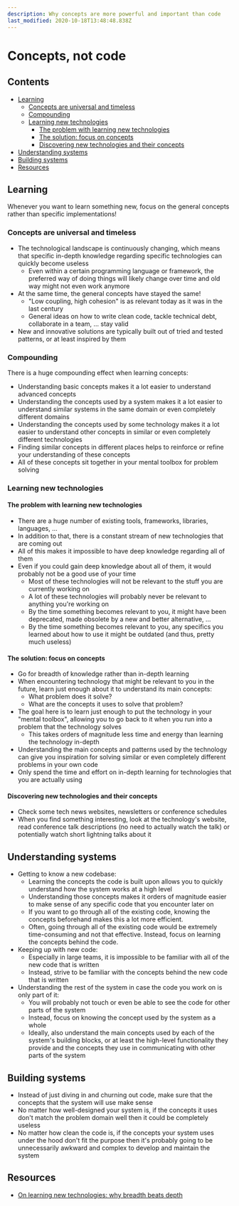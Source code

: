 ```yaml
---
description: Why concepts are more powerful and important than code
last_modified: 2020-10-18T13:48:48.838Z
---
```


# Concepts, not code

## Contents

-   [Learning](#learning)
    -   [Concepts are universal and timeless](#concepts-are-universal-and-timeless)
    -   [Compounding](#compounding)
    -   [Learning new technologies](#learning-new-technologies)
        -   [The problem with learning new technologies](#the-problem-with-learning-new-technologies)
        -   [The solution: focus on concepts](#the-solution-focus-on-concepts)
        -   [Discovering new technologies and their concepts](#discovering-new-technologies-and-their-concepts)
-   [Understanding systems](#understanding-systems)
-   [Building systems](#building-systems)
-   [Resources](#resources)

## Learning

Whenever you want to learn something new, focus on the general concepts rather than specific implementations!

### Concepts are universal and timeless

-   The technological landscape is continuously changing, which means that specific in-depth knowledge regarding specific technologies can quickly become useless
    -   Even within a certain programming language or framework, the preferred way of doing things will likely change over time and old way might not even work anymore
-   At the same time, the general concepts have stayed the same!
    -   "Low coupling, high cohesion" is as relevant today as it was in the last century
    -   General ideas on how to write clean code, tackle technical debt, collaborate in a team, ... stay valid
-   New and innovative solutions are typically built out of tried and tested patterns, or at least inspired by them

### Compounding

There is a huge compounding effect when learning concepts:

-   Understanding basic concepts makes it a lot easier to understand advanced concepts
-   Understanding the concepts used by a system makes it a lot easier to understand similar systems in the same domain or even completely different domains
-   Understanding the concepts used by some technology makes it a lot easier to understand other concepts in similar or even completely different technologies
-   Finding similar concepts in different places helps to reinforce or refine your understanding of these concepts
-   All of these concepts sit together in your mental toolbox for problem solving

### Learning new technologies

#### The problem with learning new technologies

-   There are a huge number of existing tools, frameworks, libraries, languages, ...
-   In addition to that, there is a constant stream of new technologies that are coming out
-   All of this makes it impossible to have deep knowledge regarding all of them
-   Even if you could gain deep knowledge about all of them, it would probably not be a good use of your time
    -   Most of these technologies will not be relevant to the stuff you are currently working on
    -   A lot of these technologies will probably never be relevant to anything you're working on
    -   By the time something becomes relevant to you, it might have been deprecated, made obsolete by a new and better alternative, ...
    -   By the time something becomes relevant to you, any specifics you learned about how to use it might be outdated (and thus, pretty much useless)

#### The solution: focus on concepts

-   Go for breadth of knowledge rather than in-depth learning
-   When encountering technology that might be relevant to you in the future, learn just enough about it to understand its main concepts:
    -   What problem does it solve?
    -   What are the concepts it uses to solve that problem?
-   The goal here is to learn just enough to put the technology in your "mental toolbox", allowing you to go back to it when you run into a problem that the technology solves
    -   This takes orders of magnitude less time and energy than learning the technology in-depth
-   Understanding the main concepts and patterns used by the technology can give you inspiration for solving similar or even completely different problems in your own code
-   Only spend the time and effort on in-depth learning for technologies that you are actually using

#### Discovering new technologies and their concepts

-   Check some tech news websites, newsletters or conference schedules
-   When you find something interesting, look at the technology's website, read conference talk descriptions (no need to actually watch the talk) or potentially watch short lightning talks about it

## Understanding systems

-   Getting to know a new codebase:
    -   Learning the concepts the code is built upon allows you to quickly understand how the system works at a high level
    -   Understanding those concepts makes it orders of magnitude easier to make sense of any specific code that you encounter later on
    -   If you want to go through all of the existing code, knowing the concepts beforehand makes this a lot more efficient.
    -   Often, going through all of the existing code would be extremely time-consuming and not that effective. Instead, focus on learning the concepts behind the code.
-   Keeping up with new code:
    -   Especially in large teams, it is impossible to be familiar with all of the new code that is written
    -   Instead, strive to be familiar with the concepts behind the new code that is written
-   Understanding the rest of the system in case the code you work on is only part of it:
    -   You will probably not touch or even be able to see the code for other parts of the system
    -   Instead, focus on knowing the concept used by the system as a whole
    -   Ideally, also understand the main concepts used by each of the system's building blocks, or at least the high-level functionality they provide and the concepts they use in communicating with other parts of the system

## Building systems

-   Instead of just diving in and churning out code, make sure that the concepts that the system will use make sense
-   No matter how well-designed your system is, if the concepts it uses don't match the problem domain well then it could be completely useless
-   No matter how clean the code is, if the concepts your system uses under the hood don't fit the purpose then it's probably going to be unnecessarily awkward and complex to develop and maintain the system

## Resources

-   [On learning new technologies: why breadth beats depth](https://codewithoutrules.com/2019/03/29/learn-new-technologies/)
